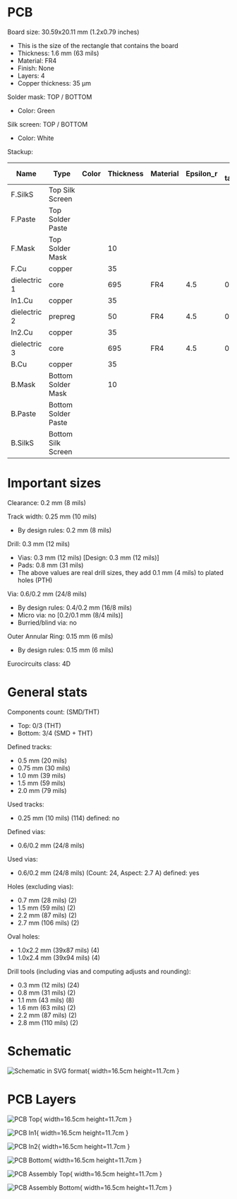 # PCB

Board size: 30.59x20.11 mm (1.2x0.79 inches)

- This is the size of the rectangle that contains the board
- Thickness: 1.6 mm (63 mils)
- Material: FR4
- Finish: None
- Layers: 4
- Copper thickness: 35 µm

Solder mask: TOP / BOTTOM

- Color: Green

Silk screen: TOP / BOTTOM

- Color: White


Stackup:

| Name                 | Type                 | Color    | Thickness | Material        | Epsilon_r | Loss tangent |
|----------------------|----------------------|----------|-----------|-----------------|-----------|--------------|
| F.SilkS              | Top Silk Screen      |          |           |                 |           |              |
| F.Paste              | Top Solder Paste     |          |           |                 |           |              |
| F.Mask               | Top Solder Mask      |          |        10 |                 |           |              |
| F.Cu                 | copper               |          |        35 |                 |           |              |
| dielectric 1         | core                 |          |       695 | FR4             |       4.5 |         0.02 |
| In1.Cu               | copper               |          |        35 |                 |           |              |
| dielectric 2         | prepreg              |          |        50 | FR4             |       4.5 |         0.02 |
| In2.Cu               | copper               |          |        35 |                 |           |              |
| dielectric 3         | core                 |          |       695 | FR4             |       4.5 |         0.02 |
| B.Cu                 | copper               |          |        35 |                 |           |              |
| B.Mask               | Bottom Solder Mask   |          |        10 |                 |           |              |
| B.Paste              | Bottom Solder Paste  |          |           |                 |           |              |
| B.SilkS              | Bottom Silk Screen   |          |           |                 |           |              |

# Important sizes

Clearance: 0.2 mm (8 mils)

Track width: 0.25 mm (10 mils)

- By design rules: 0.2 mm (8 mils)

Drill: 0.3 mm (12 mils)

- Vias: 0.3 mm (12 mils) [Design: 0.3 mm (12 mils)]
- Pads: 0.8 mm (31 mils)
- The above values are real drill sizes, they add 0.1 mm (4 mils) to plated holes (PTH)

Via: 0.6/0.2 mm (24/8 mils)

- By design rules: 0.4/0.2 mm (16/8 mils)
- Micro via: no [0.2/0.1 mm (8/4 mils)]
- Burried/blind via: no

Outer Annular Ring: 0.15 mm (6 mils)

- By design rules: 0.15 mm (6 mils)

Eurocircuits class: 4D


# General stats

Components count: (SMD/THT)

- Top: 0/3 (THT)
- Bottom: 3/4 (SMD + THT)

Defined tracks:

- 0.5 mm (20 mils)
- 0.75 mm (30 mils)
- 1.0 mm (39 mils)
- 1.5 mm (59 mils)
- 2.0 mm (79 mils)

Used tracks:

- 0.25 mm (10 mils) (114) defined: no

Defined vias:

- 0.6/0.2 mm (24/8 mils)

Used vias:

- 0.6/0.2 mm (24/8 mils) (Count: 24, Aspect: 2.7 A) defined: yes

Holes (excluding vias):

- 0.7 mm (28 mils) (2)
- 1.5 mm (59 mils) (2)
- 2.2 mm (87 mils) (2)
- 2.7 mm (106 mils) (2)

Oval holes:

- 1.0x2.2 mm (39x87 mils) (4)
- 1.0x2.4 mm (39x94 mils) (4)

Drill tools (including vias and computing adjusts and rounding):

- 0.3 mm (12 mils) (24)
- 0.8 mm (31 mils) (2)
- 1.1 mm (43 mils) (8)
- 1.6 mm (63 mils) (2)
- 2.2 mm (87 mils) (2)
- 2.8 mm (110 mils) (2)


# Schematic

![Schematic in SVG format](../doc/schematic.svg){ width=16.5cm height=11.7cm }



# PCB Layers

![PCB Top](../doc/pcb/pcb-layer-assembly_page_01.svg){ width=16.5cm height=11.7cm }

![PCB In1](../doc/pcb/pcb-layer-assembly_page_02.svg){ width=16.5cm height=11.7cm }

![PCB In2](../doc/pcb/pcb-layer-assembly_page_03.svg){ width=16.5cm height=11.7cm }

![PCB Bottom](../doc/pcb/pcb-layer-assembly_page_04.svg){ width=16.5cm height=11.7cm }

![PCB Assembly Top](../assembly/pcb-assembly_page_01.svg){ width=16.5cm height=11.7cm }

![PCB Assembly Bottom](../assembly/pcb-assembly_page_02.svg){ width=16.5cm height=11.7cm }

